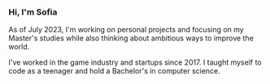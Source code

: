 ### Hi, I'm Sofia

As of July 2023, I'm working on personal projects and focusing on my Master's studies while also thinking about ambitious ways to improve the world.

I've worked in the game industry and startups since 2017. I taught myself to code as a teenager and hold a Bachelor's in computer science.

